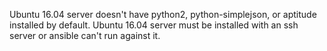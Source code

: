 Ubuntu 16.04 server doesn't have python2, python-simplejson, or aptitude
installed by default.
Ubuntu 16.04 server must be installed with an ssh server or ansible can't
run against it.
